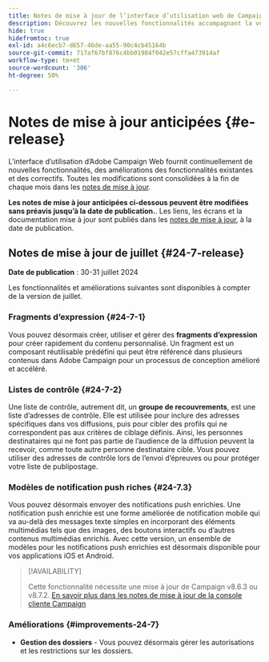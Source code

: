```yaml
---
title: Notes de mise à jour de l’interface d’utilisation web de Campaign v8
description: Découvrez les nouvelles fonctionnalités accompagnant la version suivante de l’interface d’utilisation de Campaign Web.
hide: true
hidefromtoc: true
exl-id: a4c6ecb7-d657-46de-aa55-90c4cb45164b
source-git-commit: 717af67bf876c4bb01984f042e57cffa473914af
workflow-type: tm+mt
source-wordcount: '306'
ht-degree: 50%

---
```


# Notes de mise à jour anticipées {#e-release}

L’interface d’utilisation d’Adobe Campaign Web fournit continuellement de nouvelles fonctionnalités, des améliorations des fonctionnalités existantes et des correctifs. Toutes les modifications sont consolidées à la fin de chaque mois dans les [notes de mise à jour](release-notes.md).

**Les notes de mise à jour anticipées ci-dessous peuvent être modifiées sans préavis jusqu’à la date de publication.**. Les liens, les écrans et la documentation mise à jour sont publiés dans les [notes de mise à jour](release-notes.md), à la date de publication.

## Notes de mise à jour de juillet {#24-7-release}

**Date de publication** : 30-31 juillet 2024

Les fonctionnalités et améliorations suivantes sont disponibles à compter de la version de juillet.

### Fragments d’expression {#24-7-1}

Vous pouvez désormais créer, utiliser et gérer des **fragments d’expression** pour créer rapidement du contenu personnalisé. Un fragment est un composant réutilisable prédéfini qui peut être référencé dans plusieurs contenus dans Adobe Campaign pour un processus de conception amélioré et accéléré.

### Listes de contrôle {#24-7-2}

Une liste de contrôle, autrement dit, un **groupe de recouvrements**, est une liste d’adresses de contrôle. Elle est utilisée pour inclure des adresses spécifiques dans vos diffusions, puis pour cibler des profils qui ne correspondent pas aux critères de ciblage définis. Ainsi, les personnes destinataires qui ne font pas partie de l’audience de la diffusion peuvent la recevoir, comme toute autre personne destinataire cible. Vous pouvez utiliser des adresses de contrôle lors de l’envoi d’épreuves ou pour protéger votre liste de publipostage.

### Modèles de notification push riches {#24-7.3}

Vous pouvez désormais envoyer des notifications push enrichies. Une notification push enrichie est une forme améliorée de notification mobile qui va au-delà des messages texte simples en incorporant des éléments multimédias tels que des images, des boutons interactifs ou d’autres contenus multimédias enrichis. Avec cette version, un ensemble de modèles pour les notifications push enrichies est désormais disponible pour vos applications iOS et Android.

>[!AVAILABILITY]
>
>Cette fonctionnalité nécessite une mise à jour de Campaign v8.6.3 ou v8.7.2. [En savoir plus dans les notes de mise à jour de la console cliente Campaign](https://experienceleague.adobe.com/en/docs/campaign/campaign-v8/releases/release-notes)


### Améliorations {#improvements-24-7}

* **Gestion des dossiers** - Vous pouvez désormais gérer les autorisations et les restrictions sur les dossiers.
